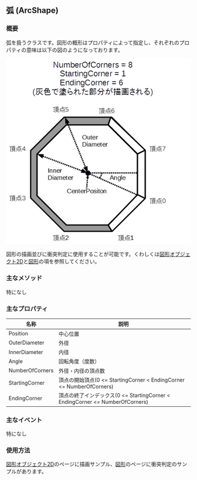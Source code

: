 ## 弧 (ArcShape)

### 概要

弧を扱うクラスです。図形の概形はプロパティによって指定し、それぞれのプロパティの意味は以下の図のようになっております。

![孤](img/ArcShape.png)

図形の描画並びに衝突判定に使用することが可能です。くわしくは[図形オブジェクト2D](../2D/GeometryObject2D.md)と[図形](./Shape.md)の項を参照してください。

### 主なメソッド

特になし

### 主なプロパティ

| 名称 | 説明 |
|---|---|
| Position | 中心位置 |
| OuterDiameter | 外径 |
| InnerDiameter | 内径 |
| Angle | 回転角度（度数） |
| NumberOfCorners | 外径・内径の頂点数 |
| StartingCorner | 頂点の開始頂点(0 <= StartingCorner < EndingCorner <= NumberOfCorners) |
| EndingCorner | 頂点の終了インデックス(0 <= StartingCorner < EndingCorner <= NumberOfCorners) |

### 主なイベント

特になし

### 使用方法

[図形オブジェクト2D](../2D/GeometryObject2D.md)のページに描画サンプル、[図形](./Shape.md)のページに衝突判定のサンプルがあります。